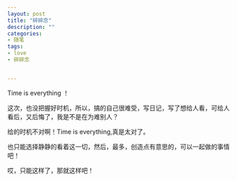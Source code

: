 ```yaml
---
layout: post
title: "碎碎念"
description: ""
categories:
- 随笔
tags:
- love
- 碎碎念


---
```


Time is everything ！

这次，也没把握好时机，所以，搞的自己很难受，写日记，写了想给人看，可给人看后，又后悔了，我是不是在为难别人？

给的时机不对啊！Time is everything,真是太对了。

也只能选择静静的看着这一切，然后，最多，创造点有意思的，可以一起做的事情吧！

哎，只能这样了，那就这样吧！


